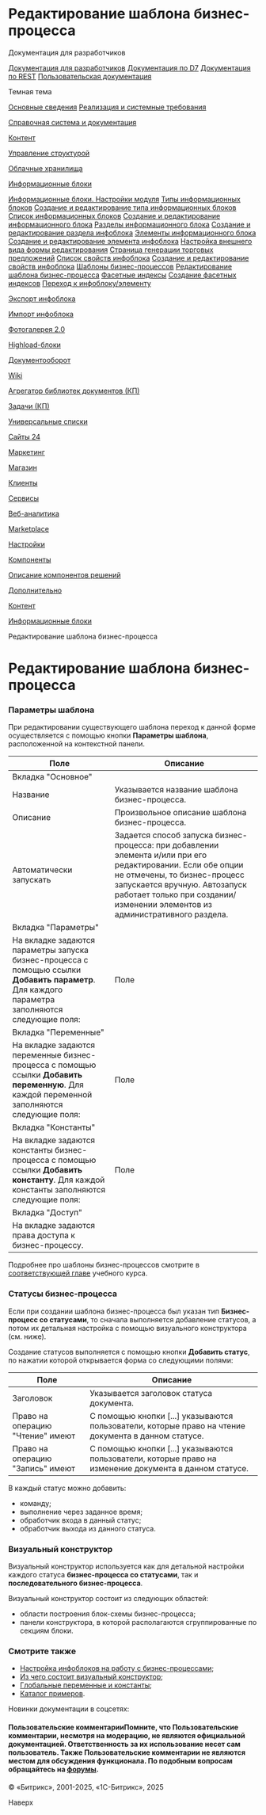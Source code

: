 # Редактирование шаблона бизнес-процесса

Документация для разработчиков

[Документация для разработчиков](https://dev.1c-bitrix.ru/api_help/)
[Документация по D7](https://dev.1c-bitrix.ru/api_d7/)
[Документация по REST](https://dev.1c-bitrix.ru/rest_help/)
[Пользовательская документация](https://dev.1c-bitrix.ru/user_help/)

Темная тема

[Основные сведения](/user_help/index.php)
[Реализация и системные требования](/user_help/reqintro.php)

[Справочная система и документация](/user_help/help/index.php)

[Контент](/user_help/content/index.php)

[Управление структурой](/user_help/content/fileman/index.php)

[Облачные хранилища](/user_help/content/clouds/index.php)

[Информационные блоки](/user_help/content/iblock/index.php)

[Информационные блоки. Настройки модуля](/user_help/content/iblock/settings.php)
[Типы информационных блоков](/user_help/content/iblock/iblock_type_admin.php)
[Создание и редактирование типа информационных блоков](/user_help/content/iblock/iblock_type_edit.php)
[Список информационных блоков](/user_help/content/iblock/iblock_admin.php)
[Создание и редактирование информационного блока](/user_help/content/iblock/iblock_edit.php)
[Разделы информационного блока](/user_help/content/iblock/iblock_section_admin.php)
[Создание и редактирование раздела инфоблока](/user_help/content/iblock/iblock_section_edit.php)
[Элементы информационного блока](/user_help/content/iblock/iblock_element_admin.php)
[Создание и редактирование элемента инфоблока](/user_help/content/iblock/iblock_element_edit.php)
[Настройка внешнего вида формы редактирования](/user_help/content/iblock/setting_iblock_element_edit.php)
[Страница генерации торговых предложений](/user_help/content/iblock/sku_generate.php)
[Список свойств инфоблока](/user_help/content/iblock/iblock_property_admin.php)
[Создание и редактирование свойств инфоблока](/user_help/content/iblock/iblock_edit_property.php)
[Шаблоны бизнес-процессов](/user_help/content/iblock/iblock_bizproc_workflow_admin.php)
[Редактирование шаблона бизнес-процесса](/user_help/content/iblock/iblock_bizproc_workflow_edit.php)
[Фасетные индексы](/user_help/content/iblock/iblock_reindex_admin.php)
[Создание фасетных индексов](/user_help/content/iblock/iblock_reindex.php)
[Переход к инфоблоку/элементу](/user_help/content/iblock/iblock_redirect_entity.php)

[Экспорт инфоблока](/user_help/content/iblock/export/index.php)

[Импорт инфоблока](/user_help/content/iblock/import/index.php)

[Фотогалерея 2.0](/user_help/content/iblock/photogallery/index.php)

[Highload-блоки](/user_help/content/highloadblock/index.php)

[Документооборот](/user_help/content/workflow/index.php)

[Wiki](/user_help/content/wiki/index.php)

[Агрегатор библиотек документов (КП)](/user_help/content/webdav/index.php)

[Задачи (КП)](/user_help/content/tasks/index.php)

[Универсальные списки](/user_help/content/lists/index.php)

[Сайты 24](/user_help/sites24/index.php)

[Маркетинг](/user_help/marketing/index.php)

[Магазин](/user_help/store/index.php)

[Клиенты](/user_help/clients/index.php)

[Сервисы](/user_help/service/index.php)

[Веб-аналитика](/user_help/statistic/index.php)

[Marketplace](/user_help/marketplace/index.php)

[Настройки](/user_help/settings/index.php)

[Компоненты](/user_help/components/index.php)

[Описание компонентов решений](/user_help/description_decisions/index.php)

[Дополнительно](/user_help/additional/index.php)

[Контент](/user_help/content/index.php)

[Информационные блоки](/user_help/content/iblock/index.php)

Редактирование шаблона бизнес-процесса

# Редактирование шаблона бизнес-процесса

### Параметры шаблона

При редактировании существующего шаблона переход к данной форме осуществляется с помощью кнопки **Параметры шаблона**, расположенной на контекстной панели.

| Поле | Описание |
| --- | --- |
| Вкладка "Основное" | |
| Название | Указывается название шаблона бизнес-процесса. |
| Описание | Произвольное описание шаблона бизнес-процесса. |
| Автоматически запускать | Задается способ запуска бизнес-процесса: при добавлении элемента и/или при его редактировании. Если обе опции не отмечены, то бизнес-процесс запускается вручную. Автозапуск работает только при создании/изменении элементов из административного раздела. |
| Вкладка "Параметры" | |
| На вкладке задаются параметры запуска бизнес-процесса с помощью ссылки **Добавить параметр**. Для каждого параметра заполняются следующие поля:  | Поле | Описание | | --- | --- | | Идентификатор | Символьный идентификатор параметра. | | Название | Название параметра запуска бизнес-процесса. | | Описание | Произвольное описание параметра запуска. | | Тип | Тип параметра. | | Обязательный | Признак обязательности указания значения параметра для выполнения запуска бизнес-процесса. | | Множественный | При отмеченной опции может быть задано несколько значений параметра. | | Значение по умолчанию | Значение, подставляемое в параметр, по умолчанию. |    Все созданные параметры запуска представлены в виде таблицы. Для изменения существующего параметра служит ссылка **Изменить**, а для удаления - **Удалить**. | |
| Вкладка "Переменные" | |
| На вкладке задаются переменные бизнес-процесса с помощью ссылки **Добавить переменную**. Для каждой переменной заполняются следующие поля:  | Поле | Описание | | --- | --- | | Идентификатор | Символьный идентификатор переменной. | | Название | Название переменной бизнес-процесса. | | Описание | Произвольное описание переменной. | | Тип | Тип переменной. | | Обязательный | Признак обязательности указания значения переменной для выполнения запуска бизнес-процесса. | | Множественный | При отмеченной опции может быть задано несколько значений переменной. | | Значение по умолчанию | Значение, подставляемое в переменную, по умолчанию. |    Все созданные переменные бизнес-процесса представлены в виде таблицы. Для изменения существующей переменной служит ссылка **Изменить**, а для удаления - **Удалить**. | |
| Вкладка "Константы" | |
| На вкладке задаются константы бизнес-процесса с помощью ссылки **Добавить константу**. Для каждой константы заполняются следующие поля:  | Поле | Описание | | --- | --- | | Идентификатор | Символьный идентификатор константы. | | Название | Название константы бизнес-процесса. | | Описание | Произвольное описание константы. | | Тип | Тип константы. | | Обязательный | Признак обязательности указания значения константы для выполнения запуска бизнес-процесса. | | Множественный | При отмеченной опции может быть задано несколько значений константы. | | Значение константы | Значение константы по умолчанию. |    Все созданные константы представлены в виде таблицы. Для изменения существующей константы служит ссылка **Изменить**, а для удаления - **Удалить**. | |
| Вкладка "Доступ" | |
| На вкладке задаются права доступа к бизнес-процессу. | |

  

Подробнее про шаблоны бизнес-процессов смотрите в [соответствующей главе](http://dev.1c-bitrix.ru/learning/course/index.php?COURSE_ID=41&CHAPTER_ID=05042) учебного курса.

### Статусы бизнес-процесса

Если при создании шаблона бизнес-процесса был указан тип **Бизнес-процесс со статусами**, то сначала выполняется добавление статусов, а потом их детальная настройка с помощью визуального конструктора (см. ниже).

Создание статусов выполняется с помощью кнопки **Добавить статус**, по нажатии которой открывается форма со следующими полями:

| Поле | Описание |
| --- | --- |
| Заголовок | Указывается заголовок статуса документа. |
| Право на операцию "Чтение" имеют | С помощью кнопки [...] указываются пользователи, которые право на чтение документа в данном статусе. |
| Право на операцию "Запись" имеют | С помощью кнопки [...] указываются пользователи, которые право на изменение документа в данном статусе. |

В каждый статус можно добавить:

* команду;
* выполнение через заданное время;
* обработчик входа в данный статус;
* обработчик выхода из данного статуса.

### Визуальный конструктор

Визуальный конструктор используется как для детальной настройки каждого статуса **бизнес-процесса со статусами**, так и **последовательного бизнес-процесса**.

Визуальный конструктор состоит из следующих областей:

* области построения блок-схемы бизнес-процесса;
* панели конструктора, в которой располагаются сгруппированные по секциям блоки.

### Смотрите также

* [Настройка инфоблоков на работу с бизнес-процессами](https://dev.1c-bitrix.ru/learning/course/index.php?COURSE_ID=41&LESSON_ID=3122);
* [Из чего состоит визуальный конструктор](https://dev.1c-bitrix.ru/learning/course/index.php?COURSE_ID=41LESSON_ID=12409);
* [Глобальные переменные и константы](https://dev.1c-bitrix.ru/learning/course/index.php?COURSE_ID=41LESSON_ID=23718);
* [Каталог примеров](https://dev.1c-bitrix.ru/learning/course/index.php?COURSE_ID=41&CHAPTER_ID=05274).

Новинки документации в соцсетях:

#### Пользовательские комментарииПомните, что Пользовательские комментарии, несмотря на модерацию, не являются официальной документацией. Ответственность за их использование несет сам пользователь. Также Пользовательские комментарии не являются местом для обсуждения функционала. По подобным вопросам обращайтесь на [форумы](http://dev.1c-bitrix.ru/community/forums/group1/).

© «Битрикс», 2001-2025, «1С-Битрикс», 2025

Наверх